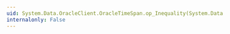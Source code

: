 ```yaml
---
uid: System.Data.OracleClient.OracleTimeSpan.op_Inequality(System.Data.OracleClient.OracleTimeSpan,System.Data.OracleClient.OracleTimeSpan)
internalonly: False
---
```

